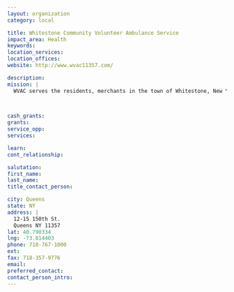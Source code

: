 ```yaml
---
layout: organization
category: local

title: Whitestone Community Volunteer Ambulance Service
impact_area: Health
keywords: 
location_services: 
location_offices: 
website: http://www.wvac11357.com/

description: 
mission: |
  WVAC serves the residents, merchants in the town of Whitestone, New York City

  

cash_grants: 
grants: 
service_opp: 
services: 

learn: 
cont_relationship: 

salutation: 
first_name: 
last_name: 
title_contact_person: 

city: Queens
state: NY
address: |
  12-15 150th St.     
  Queens NY 11357
lat: 40.790334
lng: -73.814403
phone: 718-767-1000
ext: 
fax: 718-357-9776
email: 
preferred_contact: 
contact_person_intro: 
---
```

